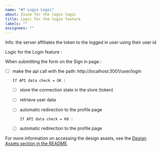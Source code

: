 ```yaml
---
name: "#7 Login Logic"
about: Issue for the login logic
title: Logic for the login feature
labels: ""
assignees: ""
---
```


Info: the server affiliates the token to the logged in user using their user id

Logic for the Login feature :

When submitting the form on the Sign in page :

- [ ] make the api call with the path: http://localhost:3001/user/login

      If API data check = OK :

  - [ ] store the connection state in the store (token)
  - [ ] retrieve user data
  - [ ] automatic redirection to the profile page

        If API data check = KO :

  - [ ] automatic redirection to the profile page

For more information on accessing the design assets, see the [Design Assets section in the README](https://github.com/OpenClassrooms-Student-Center/ArgentBank-website#design-assets).
